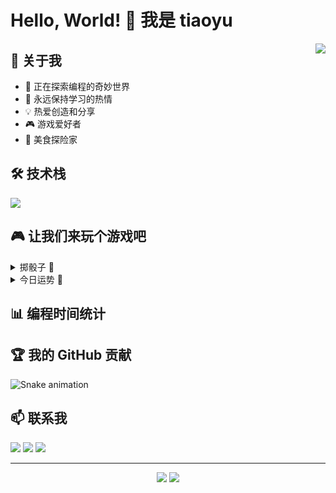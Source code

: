 # Hello, World! 👋 我是 tiaoyu

<img align="right" src="https://github-readme-stats.vercel.app/api?username=tiaoyu&show_icons=true&icon_color=0078e7&text_color=333333&bg_color=ffffff&hide_title=true" />

## 🚀 关于我

- 🔭 正在探索编程的奇妙世界
- 🌱 永远保持学习的热情
- 💡 热爱创造和分享
- 🎮 游戏爱好者
- 🍜 美食探险家

## 🛠️ 技术栈

<p align="left">
  <img src="https://skillicons.dev/icons?i=js,ts,react,vue,nodejs,python,go,docker" />
</p>

## 🎮 让我们来玩个游戏吧

<details>
<summary>掷骰子 🎲</summary>
<br>
<img src="https://media.giphy.com/media/3ogwFGEHrVxusDbDjO/giphy.gif" width="200"/>
<br>
你掷出了：<b>
<script type="text/javascript">
  document.write(Math.floor(Math.random() * 6) + 1);
</script>
<img src="https://img.shields.io/badge/dynamic/json?label=点数&query=$.value&url=https://www.random.org/integers/?num=1&min=1&max=6&col=1&base=10&format=plain&rnd=new" />
</b>
</details>

<details>
<summary>今日运势 🔮</summary>
<br>
<img src="https://media.giphy.com/media/l0Ex7VCGYo7gJq1YA/giphy.gif" width="200"/>
<br>
今日运势：<b>
<img src="https://img.shields.io/badge/dynamic/json?color=blue&label=运势&query=$.contents.quotes[0].quote&url=https://quotes.rest/qod?language=en" />
</b>
</details>

## 📊 编程时间统计

<!--START_SECTION:waka-->
<!--END_SECTION:waka-->

## 🏆 我的 GitHub 贡献

![Snake animation](https://github.com/{username}/tiaoyu/blob/output/github-contribution-grid-snake.svg)

## 📫 联系我

<p align="left">
  <a href="https://twitter.com/your_twitter"><img src="https://img.shields.io/badge/Twitter-1DA1F2?style=for-the-badge&logo=twitter&logoColor=white" /></a>
  <a href="https://www.linkedin.com/in/your_linkedin"><img src="https://img.shields.io/badge/LinkedIn-0077B5?style=for-the-badge&logo=linkedin&logoColor=white" /></a>
  <a href="mailto:your.email@example.com"><img src="https://img.shields.io/badge/Email-D14836?style=for-the-badge&logo=gmail&logoColor=white" /></a>
</p>

---

<p align="center">
  <img src="https://komarev.com/ghpvc/?username=tiaoyu&color=blue" />
  <img src="https://img.shields.io/badge/Thanks%20for%20visiting-!-1EAEDB.svg" />
</p>
